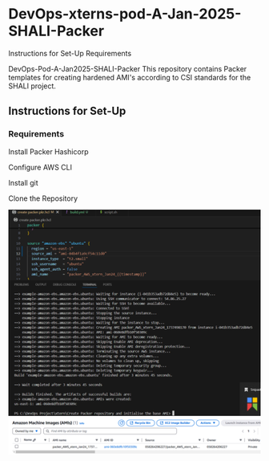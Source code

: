 # DevOps-xterns-pod-A-Jan-2025-SHALI-Packer

Instructions for Set-Up Requirements

DevOps-Pod-A-Jan2025-SHALI-Packer
This repository contains Packer templates for creating hardened AMI's according to CSI standards for the SHALI project.

## Instructions for Set-Up
### Requirements
Install Packer Hashicorp

Configure AWS CLI

Install git

Clone the Repository

![](img/build%20ami.png)
![](img/aws%20image.png)